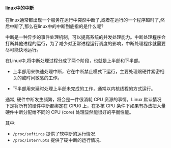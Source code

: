 #### linux中的中断

在linux通常都出现一个服务在运行中突然中断了,或者在运行的一个程序超时了,然后中断了,那么在linux中的中断到底指的是什么呢?

中断是一种异步的事件处理机制，可以提高系统的并发处理能力。中断处理程序会打断其他进程的运行，为了减少对正常进程运行调度的影响，中断处理程序就需要尽可能快地运行。

在Linux中,将中断处理过程分成了两个阶段，也就是上半部和下半部。

* 上半部用来快速处理中断，它在中断禁止模式下运行，主要处理跟硬件紧密相关的或时间敏感的工作。

* 下半部用来延时处理上半部未完成的工作，通常以内核线程的方式运行。


通常, 硬件中断发生频繁，将会是一件很消耗 CPU 资源的事情，Linux 默认情况下是将所有的硬件中断都绑定在 CPU0 上，在多核 CPU 条件下如果有办法把大量硬件中断分配给不同的
CPU (core) 处理显然能很好的平衡性能。

其中:

* `/proc/softirqs` 提供了软中断的运行情况.
* `/proc/interrupts` 提供了硬中断的运行情况.
